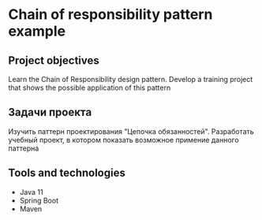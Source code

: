 # Chain of responsibility pattern example
## Project objectives
Learn the Chain of Responsibility design pattern. Develop a training project that shows the possible application of this pattern
## Задачи проекта
Изучить паттерн проектирования "Цепочка обязанностей". Разработать учебный проект, в котором показать возможное примение данного паттерна
## Tools and technologies
- Java 11
- Spring Boot
- Maven
